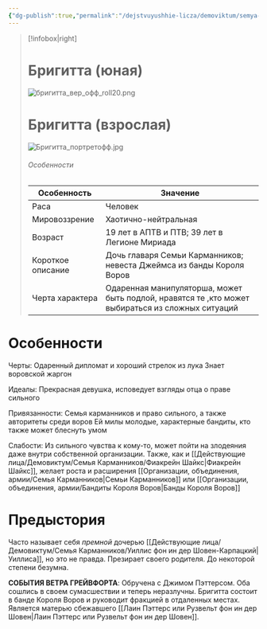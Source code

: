 ```yaml
---
{"dg-publish":true,"permalink":"/dejstvuyushhie-licza/demoviktum/semya-karmannikov/brigitta-fon-in-der-shoven-karpaczkaya/","dgPassFrontmatter":true}
---
```


> [!infobox|right]
> # Бригитта (юная)
> ![бригитта_вер_офф_roll20.png](/img/user/%D0%B1%D1%80%D0%B8%D0%B3%D0%B8%D1%82%D1%82%D0%B0_%D0%B2%D0%B5%D1%80_%D0%BE%D1%84%D1%84_roll20.png)
> # Бригитта (взрослая)
> ![Бригитта_портретофф.jpg](/img/user/%D0%91%D1%80%D0%B8%D0%B3%D0%B8%D1%82%D1%82%D0%B0_%D0%BF%D0%BE%D1%80%D1%82%D1%80%D0%B5%D1%82%D0%BE%D1%84%D1%84.jpg)
> ###### Особенности
> | Особенность | Значение |
> | ---- | ---- |
> | Раса | Человек |
> | Мировоззрение | Хаотично-нейтральная |
> | Возраст | 19 лет в АПТВ и ПТВ; 39 лет в Легионе Мириада|
> | Короткое описание |Дочь главаря Семьи Карманников; невеста Джеймса из банды Короля Воров|
> | Черта характера |Одаренная манипуляторша, может быть подлой, нравятся те ,кто может выбираться из сложных ситуаций|


# Особенности

Черты:
Одаренный дипломат и хороший стрелок из лука
Знает воровской жаргон

Идеалы:
Прекрасная девушка, исповедует взгляды отца о праве сильного

Привязанности:
Семья карманников и право сильного, а также авторитеты среди воров
Ей милы молодые, характерные бандиты, кто также может блеснуть умом

Слабости:
Из сильного чувства к кому-то, может пойти на злодеяния даже внутри собственной организации. 
Также, как и [[Действующие лица/Демовиктум/Семья Карманников/Фиакрейн Шайкс\|Фиакрейн Шайкс]], желает роста и расширения [[Организации, объединения, армии/Семья Карманников\|Семьи Карманников]] или [[Организации, объединения, армии/Бандиты Короля Воров\|Банды Короля Воров]]

# Предыстория

Часто называет себя *премной* дочерью [[Действующие лица/Демовиктум/Семья Карманников/Уиллис фон ин дер Шовен-Карпацкий\|Уиллиса]], но это не правда.
Презирает своего родителя. До некоторой степени безумна. 

**СОБЫТИЯ ВЕТРА ГРЕЙВФОРТА**:
Обручена с Джимом Пэттерсом. Оба сошлись в своем сумасшествии и теперь неразлучны. Бригитта состоит в банде Короля Воров и руководит фракцией в отдаленных местах. Является матерью сбежавшего [[Лаин Пэттерс или Рузвельт фон ин дер Шовен\|Лаин Пэттерс или Рузвельт фон ин дер Шовен]].